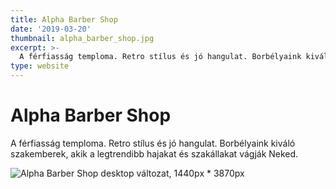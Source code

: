 ```yaml
---
title: Alpha Barber Shop
date: '2019-03-20'
thumbnail: alpha_barber_shop.jpg
excerpt: >-
  A férfiasság temploma. Retro stílus és jó hangulat. Borbélyaink kiváló szakemberek, akik a legtrendibb hajakat és szakállakat vágják Neked.
type: website
---
```


# Alpha Barber Shop

A férfiasság temploma. Retro stílus és jó hangulat. Borbélyaink kiváló szakemberek, akik a legtrendibb hajakat és szakállakat vágják Neked.

![Alpha Barber Shop desktop változat, 1440px * 3870px](/assets/images/design/Alpha_Barber_Shop_UI_desktop_final_2019_crop.png)

